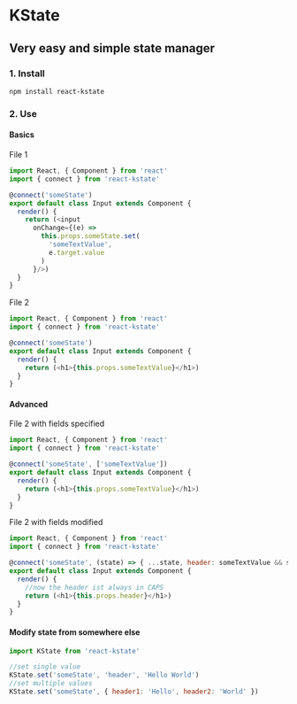# KState
## Very easy and simple state manager

### 1. Install
`npm install react-kstate`

### 2. Use

#### Basics
File 1
```js
import React, { Component } from 'react'
import { connect } from 'react-kstate'

@connect('someState')
export default class Input extends Component {
  render() {
    return (<input
      onChange={(e) =>
        this.props.someState.set(
          'someTextValue',
          e.target.value
        )
      }/>)
  }
}
```

File 2
```js
import React, { Component } from 'react'
import { connect } from 'react-kstate'

@connect('someState')
export default class Input extends Component {
  render() {
    return (<h1>{this.props.someTextValue}</h1>)
  }
}
```
#### Advanced
File 2 with fields specified
```js
import React, { Component } from 'react'
import { connect } from 'react-kstate'

@connect('someState', ['someTextValue'])
export default class Input extends Component {
  render() {
    return (<h1>{this.props.someTextValue}</h1>)
  }
}
```

File 2 with fields modified
```js
import React, { Component } from 'react'
import { connect } from 'react-kstate'

@connect('someState', (state) => { ...state, header: someTextValue && someTextValue.toUpperCase()})
export default class Input extends Component {
  render() {
    //now the header ist always in CAPS
    return (<h1>{this.props.header}</h1>)
  }
}
```

#### Modify state from somewhere else

```js
import KState from 'react-kstate'

//set single value
KState.set('someState', 'header', 'Hello World')
//set multiple values
KState.set('someState', { header1: 'Hello', header2: 'World' })
```
